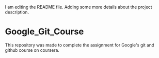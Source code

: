 I am editing the README file. Adding some more details about the project description.
# Google_Git_Course
This repository was made to complete the assignment for Google's git and github course on coursera.
